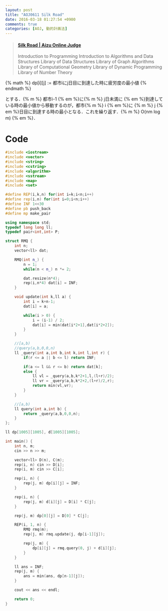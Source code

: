 ```yaml
---
layout: post
title: "AOJ0611 Silk Road"
date: 2016-03-18 01:27:54 +0900
comments: true
categories: [AOJ, 動的計画法]
---
```


<blockquote class="embedly-card" data-card-key="39deea93f79745829254c0652225a544" data-card-controls="0" data-card-type="article" data-card-branding="0"><h4><a href="http://judge.u-aizu.ac.jp/onlinejudge/description.jsp?id=0611">Silk Road | Aizu Online Judge</a></h4><p>Introduction to Programming Introduction to Algorithms and Data Structures Library of Data Structures Library of Graph Algorithms Library of Computational Geometry Library of Dynamic Programming Library of Number Theory</p></blockquote>
<script async src="//cdn.embedly.com/widgets/platform.js" charset="UTF-8"></script>

<!-- more -->

{% math %}
	dp[i][j] := 都市iにj日目に到達した時に疲労度の最小値
{% endmath %}

とする．{% m %} 都市i-1 {% em %}に{% m %} j日未満に {% em %}到達している時の最小値から移動するのが，都市{% m %} i {% em %}に {% m %} j {% em %}日目に到達する時の最小となる．これを繰り返す．{% m %} O(nm log m) {% em %}．

# Code

```cpp
#include <iostream>
#include <vector>
#include <string>
#include <cstring>
#include <algorithm>
#include <sstream>
#include <map>
#include <set>

#define REP(i,k,n) for(int i=k;i<n;i++)
#define rep(i,n) for(int i=0;i<n;i++)
#define INF 1<<30
#define pb push_back
#define mp make_pair

using namespace std;
typedef long long ll;
typedef pair<int,int> P;

struct RMQ {
	int n;
	vector<ll> dat;

	RMQ(int n_) {
		n = 1;
		while(n < n_) n *= 2;

		dat.resize(n*4);
		rep(i,n*4) dat[i] = INF;
	}

	void update(int k,ll a) {
		int i = k+n-1;
		dat[i] = a;

		while(i > 0) {
			i = (i-1) / 2;
			dat[i] = min(dat[i*2+1],dat[i*2+2]);
		}
	}

	//[a,b)
	//query(a,b,0,0,n)
	ll _query(int a,int b,int k,int l,int r) {
		if(r <= a || b <= l) return INF;

		if(a <= l && r <= b) return dat[k];
		else { 
			ll vl = _query(a,b,k*2+1,l,(l+r)/2);
			ll vr = _query(a,b,k*2+2,(l+r)/2,r);
			return min(vl,vr);
		}
	}

	//[a,b)
	ll query(int a,int b) {
		return _query(a,b,0,0,n);
	}
};

ll dp[1005][1005], d[1005][1005];

int main() {
	int n, m;
	cin >> n >> m;

	vector<ll> D(n), C(m);
	rep(i, n) cin >> D[i];
	rep(i, m) cin >> C[i];

	rep(i, n) {
		rep(j, m) dp[i][j] = INF;
	}

	rep(i, n) {
		rep(j, m) d[i][j] = D[i] * C[j];
	}

	rep(j, m) dp[0][j] = D[0] * C[j];

	REP(i, 1, n) {
		RMQ rmq(m);
		rep(j, m) rmq.update(j, dp[i-1][j]);

		rep(j, m) {
			dp[i][j] = rmq.query(0, j) + d[i][j];
		}
	}

	ll ans = INF;
	rep(j, m) {
		ans = min(ans, dp[n-1][j]);
	}

	cout << ans << endl;

	return 0;
}
```

